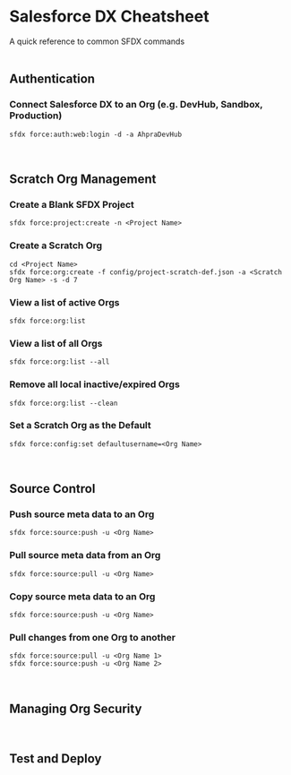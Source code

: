 # Salesforce DX Cheatsheet
A quick reference to common SFDX commands
<br/><br/>

## Authentication
### Connect Salesforce DX to an Org (e.g. DevHub, Sandbox, Production)
```
sfdx force:auth:web:login -d -a AhpraDevHub
```
<br/>

## Scratch Org Management
### Create a Blank SFDX Project
```
sfdx force:project:create -n <Project Name>
```

### Create a Scratch Org
```
cd <Project Name>
sfdx force:org:create -f config/project-scratch-def.json -a <Scratch Org Name> -s -d 7
```

### View a list of active Orgs
```
sfdx force:org:list
```

### View a list of all Orgs
```
sfdx force:org:list --all
```

### Remove all local inactive/expired Orgs
```
sfdx force:org:list --clean
```

### Set a Scratch Org as the Default
```
sfdx force:config:set defaultusername=<Org Name>
```
<br/>

## Source Control
### Push source meta data to an Org 
```
sfdx force:source:push -u <Org Name>
```

### Pull source meta data from an Org 
```
sfdx force:source:pull -u <Org Name>
```

### Copy source meta data to an Org 
```
sfdx force:source:push -u <Org Name>
```

### Pull changes from one Org to another
```
sfdx force:source:pull -u <Org Name 1>
sfdx force:source:push -u <Org Name 2>
```
<br/>

## Managing Org Security
<br/>

## Test and Deploy
